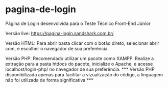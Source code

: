 # pagina-de-login
Página de Login desenvolvida para o Teste Técnico Front-End Júnior

Versão live:
https://pagina-login.sandshark.com.br/

Versão HTML:
Para abrir basta clicar com o botão direto, selecionar abrir com, e escolher o navegador de sua preferência.

Versão PHP:
Recomendado utilizar um pacote como XAMPP.
Realize a extração para a pasta htdocs do pacote, inicialize o Apache, e acesse localhost/login-php/ no navegador de sua preferência.
*** Versão PHP disponibilizada apenas para facilitar a vizualização do código, a linguagem não foi utilizada de forma significativa ***

